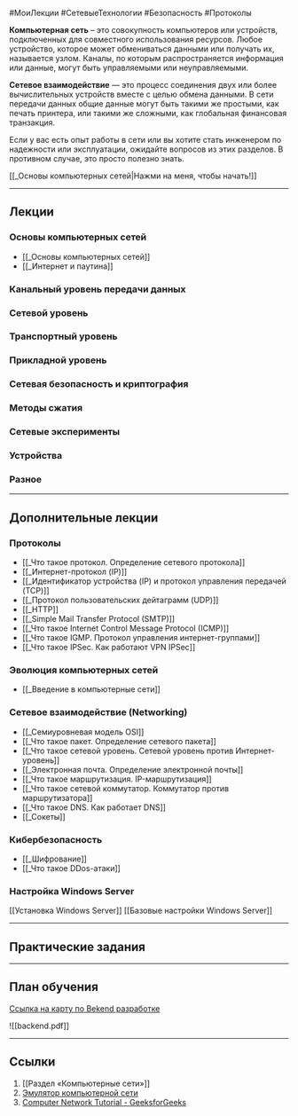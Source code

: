 #МоиЛекции #СетевыеТехнологии #Безопасность #Протоколы 

**Компьютерная сеть** – это совокупность компьютеров или устройств, подключенных для совместного использования ресурсов. Любое устройство, которое может обмениваться данными или получать их, называется узлом. Каналы, по которым распространяется информация или данные, могут быть управляемыми или неуправляемыми.

**Сетевое взаимодействие** — это процесс соединения двух или более вычислительных устройств вместе с целью обмена данными. В сети передачи данных общие данные могут быть такими же простыми, как печать принтера, или такими же сложными, как глобальная финансовая транзакция.

Если у вас есть опыт работы в сети или вы хотите стать инженером по надежности или эксплуатации, ожидайте вопросов из этих разделов. В противном случае, это просто полезно знать.

[[_Основы компьютерных сетей|Нажми на меня, чтобы начать!]]

---
## Лекции

### Основы компьютерных сетей

- [[_Основы компьютерных сетей]]
- [[_Интернет и паутина]]

### Канальный уровень передачи данных


### Сетевой уровень


### Транспортный уровень



### Прикладной уровень


### Сетевая безопасность и криптография


### Методы сжатия



### Сетевые эксперименты 



### Устройства


### Разное


---
## Дополнительные лекции

### Протоколы

- [[_Что такое протокол. Определение сетевого протокола]]
- [[_Интернет-протокол (IP)]]
- [[_Идентификатор устройства (IP) и протокол управления передачей (TCP)]]
- [[_Протокол пользовательских дейтаграмм (UDP)]]
- [[_HTTP]]
- [[_Simple Mail Transfer Protocol (SMTP)]]
- [[_Что такое Internet Control Message Protocol (ICMP)]]
- [[_Что такое IGMP. Протокол управления интернет-группами]]
- [[_Что такое IPSec. Как работают VPN IPSec]]

### Эволюция компьютерных сетей 

- [[_Введение в компьютерные сети]]

### Сетевое взаимодействие (Networking)

- [[_Семиуровневая модель OSI]]
- [[_Что такое пакет. Определение сетевого пакета]]
- [[_Что такое сетевой уровень. Сетевой уровень против Интернет-уровень]]
- [[_Электронная почта. Определение электронной почты]]
- [[_Что такое маршрутизация. IP-маршрутизация]]
- [[_Что такое сетевой коммутатор. Коммутатор против маршрутизатора]]
- [[_Что такое DNS. Как работает DNS]]
- [[_Сокеты]]

### Кибербезопасность

- [[_Шифрование]]
- [[_Что такое DDos-атаки]]

### Настройка Windows Server

[[Установка Windows Server]]
[[Базовые настройки Windows Server]]


---
## Практические задания



---
## План обучения

[Ссылка на карту по Bekend разработке](https://roadmap.sh/backend)

![[backend.pdf]]

---
## Ссылки

1. [[Раздел «Компьютерные сети»]]
2. [Эмулятор компьютерной сети](https://miminet.ru/)
3. [Computer Network Tutorial - GeeksforGeeks](https://www.geeksforgeeks.org/computer-network-tutorials/?ref=shm)